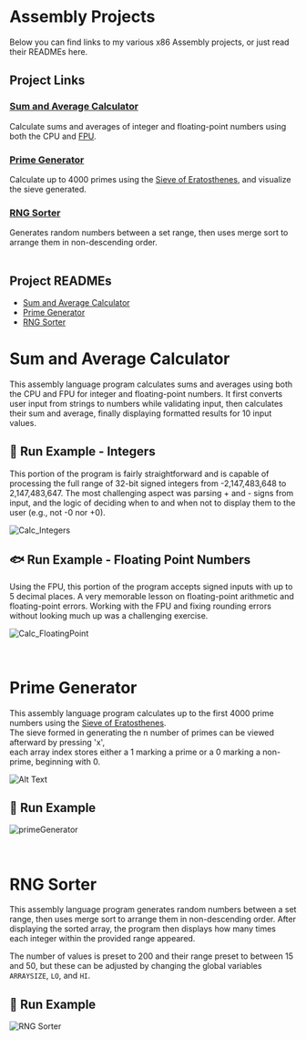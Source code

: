 # Assembly Projects
Below you can find links to my various x86 Assembly projects, or just read their READMEs here.

## Project Links

### [Sum and Average Calculator](https://github.com/flwrr/Sum-and-Average-Calculator)
Calculate sums and averages of integer and floating-point numbers using both the CPU and [FPU](https://en.wikipedia.org/wiki/Floating-point_unit).

### [Prime Generator](https://github.com/flwrr/Prime-Generator)
Calculate up to 4000 primes using the [Sieve of Eratosthenes](https://en.wikipedia.org/wiki/Sieve_of_Eratosthenes), and visualize the sieve generated.

### [RNG Sorter](https://github.com/flwrr/RNG-Sorter)
Generates random numbers between a set range, then uses merge sort to arrange them in non-descending order.<br>
<br>

## Project READMEs
- [Sum and Average Calculator](#sum-and-average-calculator-1)
- [Prime Generator](#prime-generator-1)
- [RNG Sorter](#rng-sorter-1)

# Sum and Average Calculator
This assembly language program calculates sums and averages using both the CPU and FPU for integer and floating-point numbers. It first converts user input from strings to numbers while validating input, then calculates their sum and average, finally displaying formatted results for 10 input values.

## :large_orange_diamond: Run Example - Integers
This portion of the program is fairly straightforward and is capable of processing the full range of 32-bit signed integers from -2,147,483,648 to 2,147,483,647. The most challenging aspect was parsing + and - signs from input, and the logic of deciding when to and when not to display them to the user (e.g., not -0 nor +0).

![Calc_Integers](https://github.com/user-attachments/assets/26ff24a2-c0c0-4376-83e0-af3a01739524)

## :fish: Run Example - Floating Point Numbers
Using the FPU, this portion of the program accepts signed inputs with up to 5 decimal places. A very memorable lesson on floating-point arithmetic and floating-point errors. Working with the FPU and fixing rounding errors without looking much up was a challenging exercise.

![Calc_FloatingPoint](https://github.com/user-attachments/assets/0888abb5-ab1b-4897-adca-8d8afcbe87e8)

<br>

# Prime Generator
This assembly language program calculates up to the first 4000 prime numbers using the [Sieve of Eratosthenes](https://en.wikipedia.org/wiki/Sieve_of_Eratosthenes).<br>
The sieve formed in generating the n number of primes can be viewed afterward by pressing 'x', <br>
each array index stores either a 1 marking a prime or a 0 marking a non-prime, beginning with 0.

![Alt Text](https://upload.wikimedia.org/wikipedia/commons/b/b9/Sieve_of_Eratosthenes_animation.gif)
## :large_orange_diamond: Run Example

![primeGenerator](https://github.com/user-attachments/assets/90deabd3-11da-4c38-952f-174cc011ca63)

<br>

# RNG Sorter
This assembly language program generates random numbers between a set range, then uses merge sort to arrange them in non-descending order. After displaying the sorted array, the program then displays how many times each integer within the provided range appeared.

The number of values is preset to 200 and their range preset to between 15 and 50, but these can be adjusted by changing the global variables `ARRAYSIZE`, `LO`, and `HI`.

## :large_orange_diamond: Run Example

![RNG Sorter](https://github.com/user-attachments/assets/be55e495-c027-46d8-b180-9584decd81d0)

